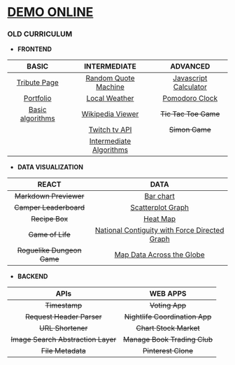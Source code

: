 
# [DEMO ONLINE](https://freecodecamp.codetabs.com)

### **OLD CURRICULUM**

* **FRONTEND**  

| BASIC | INTERMEDIATE | ADVANCED |
| :---:         |     :---:      |          :---: |
| [Tribute Page](https://freecodecamp.codetabs.com/old/front-end/tribute/tribute.html) | [Random Quote Machine](https://freecodecamp.codetabs.com/old/front-end/quote/quote.html) | [Javascript Calculator](https://freecodecamp.codetabs.com/old/front-end/calculator/calculator.html) |
| [Portfolio](https://freecodecamp.codetabs.com/old/front-end/portfolio/portfolio.html) | [Local Weather](https://freecodecamp.codetabs.com/old/front-end/weather/weather.html) | [Pomodoro Clock](https://freecodecamp.codetabs.com/old/front-end/pomodoro/pomodoro.html) |
| [Basic algorithms](https://github.com/jolav/freeCodeCamp/tree/master/old/front-end/algorithm) | [Wikipedia Viewer](https://freecodecamp.codetabs.com/old/front-end/wiki/wiki.html) | ~~Tic Tac Toe Game~~ |
| | [Twitch tv API](https://freecodecamp.codetabs.com/old/front-end/twitch/twitch.html) | ~~Simon Game~~ |
| | [Intermediate Algorithms](https://github.com/jolav/freeCodeCamp/tree/master/old/front-end/algorithm) |

* **DATA VISUALIZATION**

| REACT | DATA |
| :---: | :---: | 
| ~~Markdown Previewer~~ | [Bar chart](https://freecodecamp.codetabs.com/old/data/bar-chart/bar.html) |
| ~~Camper Leaderboard~~ | [Scatterplot Graph](https://freecodecamp.codetabs.com/old/data/scatterplot/scatterplot.html) |
| ~~Recipe Box~~ | [Heat Map](https://freecodecamp.codetabs.com/old/data/heat-map/heat.html) |
| ~~Game of Life~~ | [National Contiguity with Force Directed Graph](https://freecodecamp.codetabs.com/old/data/country-borders/flags.html) |
| ~~Roguelike Dungeon Game~~ | [Map Data Across the Globe](https://freecodecamp.codetabs.com/old/data/meteor-landing/meteor.html) |

* **BACKEND**

| APIs | WEB APPS |
| :---: | :---: | 
| ~~Timestamp~~ | ~~Voting App~~ |
| ~~Request Header Parser~~ | ~~Nightlife Coordination App~~ |
| ~~URL Shortener~~ | ~~Chart Stock Market~~ |
| ~~Image Search Abstraction Layer~~ | ~~Manage Book Trading Club~~ |
| ~~File Metadata~~ | ~~Pinterest Clone~~ |


